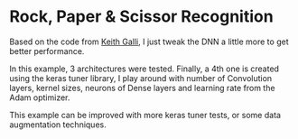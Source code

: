 # Rock, Paper & Scissor Recognition

Based on the code from [Keith Galli](https://github.com/KeithGalli), I just
tweak the DNN a little more to get better performance.

In this example, 3 architectures were tested. Finally, a 4th one is created
using the keras tuner library, I play around with number of Convolution layers,
kernel sizes, neurons of Dense layers and learning rate from the Adam optimizer.

This example can be improved with more keras tuner tests, or some data
augmentation techniques.
